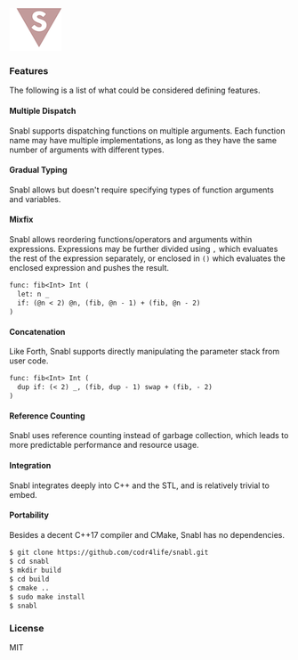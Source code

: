 ![Logo](logo.png?raw=true)

### Features
The following is a list of what could be considered defining features.

#### Multiple Dispatch
Snabl supports dispatching functions on multiple arguments. Each function name may have multiple implementations, as long as they have the same number of arguments with different types.

#### Gradual Typing
Snabl allows but doesn't require specifying types of function arguments and variables.

#### Mixfix
Snabl allows reordering functions/operators and arguments within expressions. Expressions may be further divided using ```,``` which evaluates the rest of the expression separately, or enclosed in ```()``` which evaluates the enclosed expression and pushes the result.

```
func: fib<Int> Int (
  let: n _
  if: (@n < 2) @n, (fib, @n - 1) + (fib, @n - 2)
)
```

#### Concatenation
Like Forth, Snabl supports directly manipulating the parameter stack from user code.

```
func: fib<Int> Int (
  dup if: (< 2) _, (fib, dup - 1) swap + (fib, - 2)
)
```

#### Reference Counting
Snabl uses reference counting instead of garbage collection, which leads to more predictable performance and resource usage.

#### Integration
Snabl integrates deeply into C++ and the STL, and is relatively trivial to embed.

#### Portability
Besides a decent C++17 compiler and CMake, Snabl has no dependencies.

```
$ git clone https://github.com/codr4life/snabl.git
$ cd snabl
$ mkdir build
$ cd build
$ cmake ..
$ sudo make install
$ snabl
```

### License
MIT